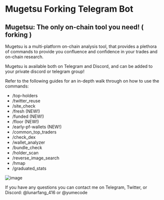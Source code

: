 # Mugetsu Forking Telegram Bot

## Mugetsu: The only on-chain tool you need! ( forking )

Mugetsu is a multi-platform on-chain analysis tool, that provides a plethora of commands to provide you confluence and confidence in your trades and on-chain research.

Mugetsu is available both on Telegram and Discord, and can be added to your private discord or telegram group!

Refer to the following guides for an in-depth walk through on how to use the commands:


- /top-holders 
- /twitter_reuse 
- /site_check 
- /fresh (NEW!) 
- /funded (NEW!) 
- /floor (NEW!) 
- /early-pf-wallets (NEW!) 
- /common_top_traders 
- /check_dex 
- /wallet_analyzer 
- /bundle_check 
- /holder_scan 
- /reverse_image_search 
- /hmap 
- /graduated_stats 

![image](https://github.com/user-attachments/assets/0d5652c5-93cb-408f-b170-da01004b028b)

If you have any questions you can contact me on Telegram, Twitter, or Discord: @lunarfang_416 or @yumecode
